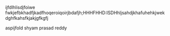 ijfdlhlisdjfoiwe fwkjefbkhadfjkadfhoqeroiqoirjbdafjh;HHHFHHD:ISDHhljsahdjkhafuhehkjwekdghfkahsfkjakjgfkgfj


aspijfold      shyam prasad reddy 

